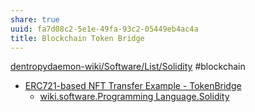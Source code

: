 ```yaml
---
share: true
uuid: fa7d08c2-5e1e-49fa-93c2-05449eb4ac4a
title: Blockchain Token Bridge
---
```

[dentropydaemon-wiki/Software/List/Solidity](/undefined) #blockchain 

* [ERC721-based NFT Transfer Example - TokenBridge](https://docs.tokenbridge.net/eth-xdai-amb-bridge/nft-omnibridge-extension/nft-transfer-example)
  * [wiki.software.Programming Language.Solidity](/undefined)